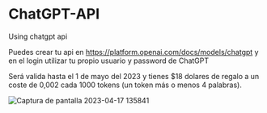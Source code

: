# ChatGPT-API
Using chatgpt api

Puedes crear tu api en https://platform.openai.com/docs/models/chatgpt y en el login utilizar tu propio usuario y password de ChatGPT

Será valida hasta el 1 de mayo del 2023 y tienes $18 dolares de regalo
a un coste de 0,002 cada 1000 tokens (un token más o menos 4 palabras).

![Captura de pantalla 2023-04-17 135841](https://user-images.githubusercontent.com/2462238/232521718-d5e16821-e078-41f8-8141-34239ccc5e7d.jpg)


